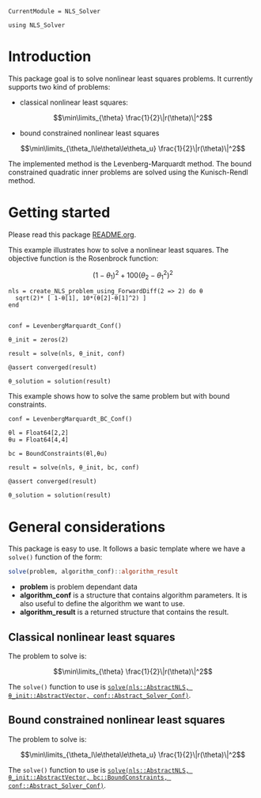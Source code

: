 ```@meta
CurrentModule = NLS_Solver
```

```@setup session
using NLS_Solver
```

# Introduction

This package goal is to solve nonlinear least squares problems. It
currently supports two kind of problems:

- classical nonlinear least squares:
```math
\min\limits_{\theta} \frac{1}{2}\|r(\theta)\|^2
```
- bound constrained nonlinear least squares
```math
\min\limits_{\theta_l\le\theta\le\theta_u} \frac{1}{2}\|r(\theta)\|^2
```

The implemented method is the Levenberg-Marquardt method. The bound
constrained quadratic inner problems are solved using the
Kunisch-Rendl method.

# Getting started

Please read this package [README.org](https://github.com/vincent-picaud/NLS_Solver.jl).

This example illustrates how to solve a nonlinear least squares. The objective function is the Rosenbrock function:
```math
(1-θ_1)^2 + 100 (θ_2 - θ_1^2)^2
```


```@example session
nls = create_NLS_problem_using_ForwardDiff(2 => 2) do θ
  sqrt(2)* [ 1-θ[1], 10*(θ[2]-θ[1]^2) ]
end


conf = LevenbergMarquardt_Conf()

θ_init = zeros(2)

result = solve(nls, θ_init, conf)

@assert converged(result)

θ_solution = solution(result)
```

This example shows how to solve the same problem but with bound
constraints.

```@example session
conf = LevenbergMarquardt_BC_Conf()

θl = Float64[2,2]
θu = Float64[4,4]

bc = BoundConstraints(θl,θu)

result = solve(nls, θ_init, bc, conf)

@assert converged(result)

θ_solution = solution(result)
```


# General considerations

This package is easy to use. It follows a basic template where we have
a `solve()` function of the form:

```julia
solve(problem, algorithm_conf)::algorithm_result
```

- **problem** is problem dependant data
- **algorithm_conf** is a structure that contains algorithm
  parameters. It is also useful to define the algorithm we want to
  use.
- **algorithm_result** is a returned structure that contains the
  result.

## Classical nonlinear least squares

The problem to solve is:

```math
\min\limits_{\theta} \frac{1}{2}\|r(\theta)\|^2
```

The `solve()` function to use is [`solve(nls::AbstractNLS,
θ_init::AbstractVector, conf::Abstract_Solver_Conf)`](@ref).

## Bound constrained nonlinear least squares

The problem to solve is:

```math
\min\limits_{\theta_l\le\theta\le\theta_u} \frac{1}{2}\|r(\theta)\|^2
```

The `solve()` function to use is [`solve(nls::AbstractNLS,
θ_init::AbstractVector, bc::BoundConstraints, conf::Abstract_Solver_Conf)`](@ref).



